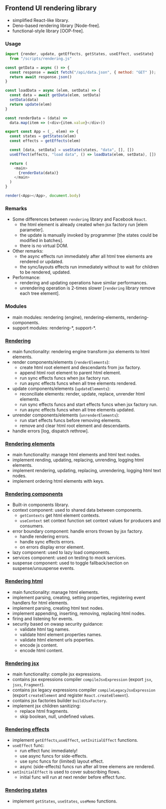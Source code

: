 ## Frontend UI rendering library
- simplified React-like library.
- Deno-based rendering library [Node-free].
- functional-style library [OOP-free].

### Usage
```javascript
import {render, update, getEffects, getStates, useEffect, useState} 
  from "/scripts/rendering.js"

const getData = async () => {
  const response = await fetch("/api/data.json", { method: "GET" });
  return await response.json()
}

const loadData = async (elem, setData) => { 
  const data = await getData(elem, setData)
  setData(data)
  return update(elem)
}

const renderData = (data) =>
  data.map(item => (<div>{item.value}</div>))

export const App = (_, elem) => {
  const states = getStates(elem)
  const effects = getEffects(elem)

  const [data, setData] = useState(states, "data", [], [])
  useEffect(effects, "load data", () => loadData(elem, setData), [])

  return (
    <main>
      {renderData(data)}
    </main>
  )
}

render(<App></App>, document.body)
```

### Remarks
- Some differences between `rendering` library and Facebook `React`.
  - the html element is already created when jsx factory run [elem parameter].
  - the update is manually invoked by programmer [the states could be modified in batches].
  - there is no virtual DOM.
- Other remarks:
  - the async effects run immediately after all html tree elements are rendered or updated.
  - the sync/layouts effects run immediately without to wait for children to be rendered, updated.
- Performance:
  - rendering and updating operations have similar performances.
  - unrendering operation is 2-times slower [`rendering` library remove each tree element].

### Modules
- main modules: rendering (engine), rendering-elements, rendering-components.
- support modules: rendering-\*, support-\*.

### [Rendering](./rendering/)
- main functionality: rendering engine transform jsx elements to html elements.
- render components/elements (`renderElements`):
  - create html root element and descendants from jsx factory.
  - append html root element to parent html element.
  - run sync effects funcs when jsx factory run.
  - run async effects funcs when all tree elements rendered.
- update components/elements (`updateElements`):
  - reconciliate elements: render, update, replace, unrender html elements.
  - run sync effects funcs and start effects funcs when jsx factory run.
  - run async effects funcs when all tree elements updated.
- unrender components/elements (`unrenderElements`):
  - run start effects funcs before removing elements.
  - remove and clear html root element and descendants.
- handle errors [log, dispatch rethrow].

### [Rendering elements](./rendering-elements/)
- main functionality: manage html elements and html text nodes.
- implement rending, updating, replacing, unrending, logging html elements.
- implement rendering, updating, replacing, unrendering, logging html text nodes.
- implement ordering html elements with keys.

### [Rendering components](./rendering-components/)
- Built-in components library.
- context component: used to shared data between components.
  - `getContexts` get html element contexts.
  - `useContext` set context function set context values for producers and consumers.
- error boundary component: handle errors thrown by jsx factory.
  - handle rendering errors.
  - handle sync effects errors.
  - on errors display error element.
- lazy component: used to lazy load components.
- services component: used on testing to mock services.
- suspense component: used to toggle fallback/section on suspense/unsuspense events.

### [Rendering html](./rendering-html/)
- main functionality: manage html elements.
- implement parsing, creating, setting properties, registering event handlers for html elements.
- implement parsing, creating html text nodes.
- implement appending, inserting, removing, replacing html nodes.
- firing and listening for events.
- security based on owasp security guidance:
  - validate html tag names.
  - validate html element properties names.
  - validate html element urls poperties.
  - encode js content.
  - encode html content.

### [Rendering jsx](./rendering-jsx/)
- main functionality: compile jsx expressions.
- contains jsx expressions compiler `compileJsxExpression` (export `jsx`, `jsxs`, `Fragment`).
- contains jsx legacy expressions compiler `compileLegacyJsxExpression` (export `createElement` and register `React.createElement`).
- contains jsx factories builder `buildJsxFactory`.
- implement jsx children sanitizing:
  - replace html fragments.
  - skip boolean, null, undefined values.

### [Rendering effects](./rendering-effects/)
- implement `getEffects`,`useEffect`, `setInitialEffect` functions.
- `useEffect` func:
  - run effect func immediately!
  - use async funcs for side-effects.
  - use sync funcs for (limited) layout effect.
  - async (side-effects) funcs run after all tree elemens are rendered.
- `setInitialEffect` is used to cover subscribing flows.
  - initial func will run at next render before effect func.


### [Rendering states](./rendering-states/)
- implement `getStates`, `useStates`, `useMemo` functions.

